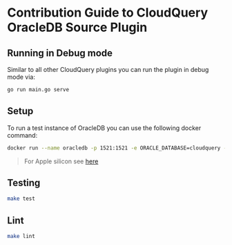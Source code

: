 # Contribution Guide to CloudQuery OracleDB Source Plugin

## Running in Debug mode

Similar to all other CloudQuery plugins you can run the plugin in debug mode via:

```bash
go run main.go serve
```

## Setup

To run a test instance of OracleDB you can use the following docker command:

```bash
docker run --name oracledb -p 1521:1521 -e ORACLE_DATABASE=cloudquery -e APP_USER=cq -e APP_USER_PASSWORD=test -e ORACLE_PASSWORD=test gvenzl/oracle-xe
```

> For Apple silicon see [here](https://github.com/gvenzl/oci-oracle-xe/tree/ea0533d5f6778f6385941fec239a71af75605976#oracle-xe-on-apple-m-chips)

## Testing

```bash
make test
```

## Lint

```bash
make lint
```

